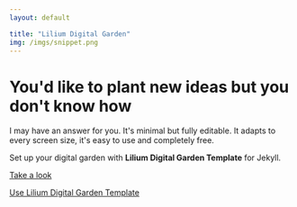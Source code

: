```yaml
---
layout: default

title: "Lilium Digital Garden"
img: /imgs/snippet.png
---
```


# You'd like to plant new ideas but you don't know how

I may have an answer for you. It's minimal but fully editable. It adapts to every screen size, it's easy to use and completely free.

Set up your digital garden with **Lilium Digital Garden Template** for Jekyll.

[Take a look](/docs/lilium1.md)

[Use Lilium Digital Garden Template](https://github.com/crixer18/lilium-digital-garden-jekyll)
